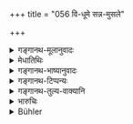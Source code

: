 +++
title = "056 वि-धूमे सन्न-मुसले"

+++

<details><summary>गङ्गानथ-मूलानुवादः</summary>

The renunciate shall go for begging alms at a time when there is no smoke issuing, when the pestle has ceased to ply, when fire embers have been extinguished, when people have eaten, and when the removal of the dishes has been finished.—(56)
</details>

<details><summary>मेधातिथिः</summary>

भुक्तवन्तो जना यस्मिन् काले स **भुक्तवज्जनः** ।एवं **विधूमा**दयो ऽपि । **शरावाणां संपात** उच्छिष्टानां भूमौ त्यागः, स यदातीतो भवति । सर्वेणैतेन प्रथमे पाककाले भिक्षादानावसरो निवृत्तो यदा भवति, तदा भिक्षितव्यम् इत्य् आह । **विधूम** इत्यादिना द्वितीयपाकप्रवृत्तिम् आह । **सन्ना मुसला** अवघातान् निवृत्ताः स्थापिताः ॥ ६.५६ ॥
</details>

<details><summary>गङ्गानथ-भाष्यानुवादः</summary>

That time at which people have already eaten. Similarly with the other epithets, ‘*Vidhūme*’ and the rest.

‘*Removal of the dishes*,’—the throwing away of the dishes in which people have taken their food; when this has been finished.

From all this what follows is that he shall beg for food after the first occasion for the giving of alms, during the first instalment of the cooking, has passed away.

‘*When there ie no smoke*’ etc., indicate the impossibility of the cooking being done again.

When the pestles have ‘*ceased to ply*’—*i.e*., kept aside.—(56)
</details>

<details><summary>गङ्गानथ-टिप्पन्यः</summary>

This verse is quoted in *Mitākṣarā* (on 3.59);—in *Madanapārijāta* (p.
375);—in *Parāśaramādhava* (Ācāra, p. 562);—and in *Saṃskāramayūkha* (p.
135).
</details>

<details><summary>गङ्गानथ-तुल्य-वाक्यानि</summary>

*Gautama* (3-15).—‘He shall beg late, without returning twice to the
same house.’

*Baudhāyana* (2.11-22).—‘He shall go to beg when the pestle lies
motionless, when the embers have been extinguished and when the cleaning
of the vessels has been finished.’

*Baudhāyana* (2.18.4-6).—‘Now follows the rule for begging. He shall beg
of Brāhmaṇas with houses (*Śāliṇa*) and those who lead a wandering life
(), after they have finished their Vaiśvadeva-offerings. He shall beg it
prefacing with the term *Bhavat*; he shall stand hogging no longer than
the time required for milking a cow.’

*Vaśiṣṭha* (10.7, 8).—‘Ho shall heg food at seven houses, which he has
not selected beforehand,—at the time when the smoke of the kitchen fire
has ceased and the pestle lies motionless.’

*Viṣṇu* (96.6).—‘He shall beg food from a house after the servants of
the house have had their meal and when the dishes have been removed.’

*Yājñavalkya* (3.59).—(See under 55.)

*Yama* (Parāśaramādhava, p. 563).—‘Pure and with speech in check, he
shall beg for pure food daily in the evening.’
</details>

<details><summary>भारुचिः</summary>

056	When no smoke ascends from (the kitchen), when the pestle lies motionless, when the embers have been extinguished, when the people have finished their meal, when the remnants in the dishes have been removed, let the ascetic always go to beg.
</details>

<details><summary>Bühler</summary>

056	When no smoke ascends from (the kitchen), when the pestle lies motionless, when the embers have been extinguished, when the people have finished their meal, when the remnants in the dishes have been removed, let the ascetic always go to beg.
</details>
